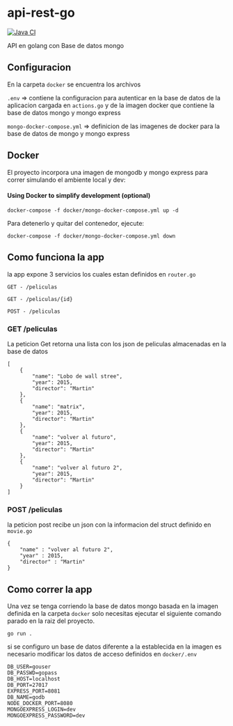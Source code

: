 # api-rest-go
[![Java CI](https://github.com/olsmca/api-rest-go/actions/workflows/go.yml/badge.svg)](https://github.com/olsmca/api-rest-go/actions/workflows/go.yml)

API en golang con Base de datos mongo

## Configuracion
En la carpeta `docker` se encuentra los archivos

`.env` => contiene la configuracion para autenticar en la base de datos de la aplicacion cargada en `actions.go` y de la imagen docker que contiene la base de datos mongo y mongo express

`mongo-docker-compose.yml` => definicion de las imagenes de docker para la base de datos de mongo y mongo express

## Docker
El proyecto incorpora una imagen de mongodb y mongo express para correr simulando el ambiente local y dev:  
#### Using Docker to simplify development (optional)
```
docker-compose -f docker/mongo-docker-compose.yml up -d
```
Para detenerlo y quitar del contenedor, ejecute:
```
docker-compose -f docker/mongo-docker-compose.yml down
```

## Como funciona la app
la app expone 3 servicios los cuales estan definidos en `router.go`

```GET - /peliculas``` 

```GET - /peliculas/{id}```

```POST - /peliculas```

### GET /peliculas
La peticion Get retorna una lista con los json de peliculas almacenadas en la base de datos

```
[
    {
        "name": "Lobo de wall stree",
        "year": 2015,
        "director": "Martin"
    },
    {
        "name": "matrix",
        "year": 2015,
        "director": "Martin"
    },
    {
        "name": "volver al futuro",
        "year": 2015,
        "director": "Martin"
    },
    {
        "name": "volver al futuro 2",
        "year": 2015,
        "director": "Martin"
    }
]
```

### POST /peliculas
la peticion post recibe un json con la informacion del struct definido en `movie.go`
```
{
    "name" : "volver al futuro 2",
    "year" : 2015,
    "director" : "Martin"
}
```

## Como correr la app

 Una vez se tenga corriendo la base de datos mongo basada en la imagen definida en la carpeta `docker` solo necesitas ejecutar el siguiente comando parado en la raiz del proyecto. 

`go run .`

si se configuro un base de datos diferente a la establecida en la imagen es necesario modificar los datos de acceso definidos en `docker/.env`

```
DB_USER=gouser
DB_PASSWD=gopass
DB_HOST=localhost
DB_PORT=27017
EXPRESS_PORT=8081
DB_NAME=godb
NODE_DOCKER_PORT=8080
MONGOEXPRESS_LOGIN=dev
MONGOEXPRESS_PASSWORD=dev
```